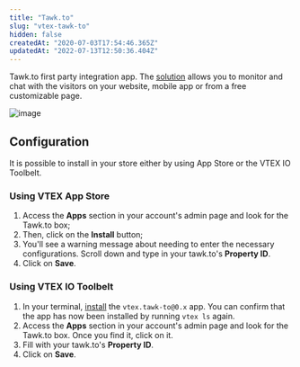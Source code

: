 ```yaml
---
title: "Tawk.to"
slug: "vtex-tawk-to"
hidden: false
createdAt: "2020-07-03T17:54:46.365Z"
updatedAt: "2022-07-13T12:50:36.404Z"
---
```


Tawk.to first party integration app. The [solution](https://www.tawk.to/) allows you to monitor and chat with the visitors on your website, mobile app or from a free customizable page.

![image](https://cdn.jsdelivr.net/gh/vtexdocs/dev-portal-content@main/images/vtex-tawk-to-0.png)

## Configuration

It is possible to install in your store either by using App Store or the VTEX IO Toolbelt.

### Using VTEX App Store

1. Access the **Apps** section in your account's admin page and look for the Tawk.to box;
2. Then, click on the **Install** button;
3. You'll see a warning message about needing to enter the necessary configurations. Scroll down and type in your tawk.to's **Property ID**.
4. Click on **Save**.

### Using VTEX IO Toolbelt

1. In your terminal, [install](https://vtex.io/docs/recipes/development/installing-an-app/) the `vtex.tawk-to@0.x` app. You can confirm that the app has now been installed by running `vtex ls` again.
2. Access the **Apps** section in your account's admin page and look for the Tawk.to box. Once you find it, click on it.
3. Fill with your tawk.to's **Property ID**.
4. Click on **Save**.
